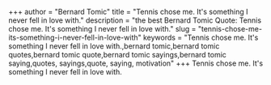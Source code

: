 +++
author = "Bernard Tomic"
title = "Tennis chose me. It's something I never fell in love with."
description = "the best Bernard Tomic Quote: Tennis chose me. It's something I never fell in love with."
slug = "tennis-chose-me-its-something-i-never-fell-in-love-with"
keywords = "Tennis chose me. It's something I never fell in love with.,bernard tomic,bernard tomic quotes,bernard tomic quote,bernard tomic sayings,bernard tomic saying,quotes, sayings,quote, saying, motivation"
+++
Tennis chose me. It's something I never fell in love with.
